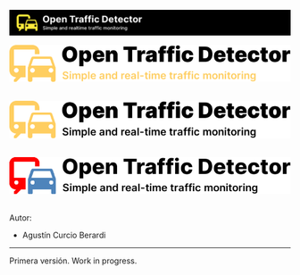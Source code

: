 ![header](docs/otd_header.png)

<p align="center">
    <img src="docs/Untitled.png"><br><br>
</p>

<p align="center">
    <img src="docs/Untitled1.png"><br><br>
</p>

<p align="center">
    <img src="docs/Untitled2.png"><br><br>
</p>

Autor:

* Agustín Curcio Berardi

---

Primera versión. Work in progress.
